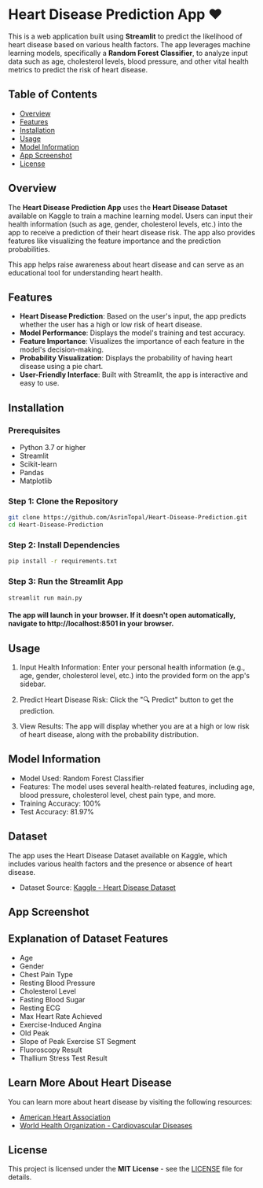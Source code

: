 # Heart Disease Prediction App ❤️

This is a web application built using **Streamlit** to predict the likelihood of heart disease based on various health factors. The app leverages machine learning models, specifically a **Random Forest Classifier**, to analyze input data such as age, cholesterol levels, blood pressure, and other vital health metrics to predict the risk of heart disease.

## Table of Contents
- [Overview](#overview)
- [Features](#features)
- [Installation](#installation)
- [Usage](#usage)
- [Model Information](#model-information)
- [App Screenshot](#app-screenshot)
- [License](#license)

## Overview

The **Heart Disease Prediction App** uses the **Heart Disease Dataset** available on Kaggle to train a machine learning model. Users can input their health information (such as age, gender, cholesterol levels, etc.) into the app to receive a prediction of their heart disease risk. The app also provides features like visualizing the feature importance and the prediction probabilities.

This app helps raise awareness about heart disease and can serve as an educational tool for understanding heart health.

## Features

- **Heart Disease Prediction**: Based on the user's input, the app predicts whether the user has a high or low risk of heart disease.
- **Model Performance**: Displays the model's training and test accuracy.
- **Feature Importance**: Visualizes the importance of each feature in the model's decision-making.
- **Probability Visualization**: Displays the probability of having heart disease using a pie chart.
- **User-Friendly Interface**: Built with Streamlit, the app is interactive and easy to use.

## Installation

### Prerequisites

- Python 3.7 or higher
- Streamlit
- Scikit-learn
- Pandas
- Matplotlib

### Step 1: Clone the Repository

```bash
git clone https://github.com/AsrinTopal/Heart-Disease-Prediction.git
cd Heart-Disease-Prediction
```

### Step 2: Install Dependencies
```bash
pip install -r requirements.txt
```

### Step 3: Run the Streamlit App
```
streamlit run main.py
```
#### The app will launch in your browser. If it doesn't open automatically, navigate to http://localhost:8501 in your browser.

## Usage
1. Input Health Information: Enter your personal health information (e.g., age, gender, cholesterol level, etc.) into the provided form on the app's sidebar.

2. Predict Heart Disease Risk: Click the "🔍 Predict" button to get the prediction.

3. View Results: The app will display whether you are at a high or low risk of heart disease, along with the probability distribution.

## Model Information
- Model Used: Random Forest Classifier
- Features: The model uses several health-related features, including age, blood pressure, cholesterol level, chest pain type, and more.
- Training Accuracy: 100%
- Test Accuracy: 81.97% 

## Dataset
The app uses the Heart Disease Dataset available on Kaggle, which includes various health factors and the presence or absence of heart disease.
- Dataset Source: [Kaggle - Heart Disease Dataset](https://www.kaggle.com/datasets/johnsmith88/heart-disease-dataset)

## App Screenshot


## Explanation of Dataset Features
- Age
- Gender
- Chest Pain Type
- Resting Blood Pressure
- Cholesterol Level
- Fasting Blood Sugar
- Resting ECG
- Max Heart Rate Achieved
- Exercise-Induced Angina
- Old Peak
- Slope of Peak Exercise ST Segment
- Fluoroscopy Result
- Thallium Stress Test Result

## Learn More About Heart Disease
You can learn more about heart disease by visiting the following resources:

- [American Heart Association](https://www.heart.org/)
- [World Health Organization - Cardiovascular Diseases](https://www.who.int/health-topics/cardiovascular-diseases)

## License
This project is licensed under the **MIT License** - see the [LICENSE](LICENSE) file for details.

